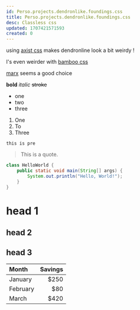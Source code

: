 ```yaml
---
id: Perso.projects.dendronlike.foundings.css
title: Perso.projects.dendronlike.foundings.css
desc: Classless css
updated: 1707421571593
created: 0
---
```

using [axist css](https://github.com/dbohdan/classless-css?tab=readme-ov-file#axist) makes dendronline look a bit weirdy !

I's even weirder with [bamboo css](https://github.com/rilwis/bamboo)

[marx](https://github.com/mblode/marx) seems a good choice

**bold** _italic_ ~~stroke~~
- one
- two
- three


1. One
2. To
3. Three

```
this is pre
```

> This is a quote. 

```java
class HelloWorld {
    public static void main(String[] args) {
        System.out.println("Hello, World!"); 
    }
}
```
# head 1

## head 2

## head 3

| Month     | Savings |
| :-------------- | -------------: |
| January  | $250      |
| February | $80        |
| March     | $420      |
